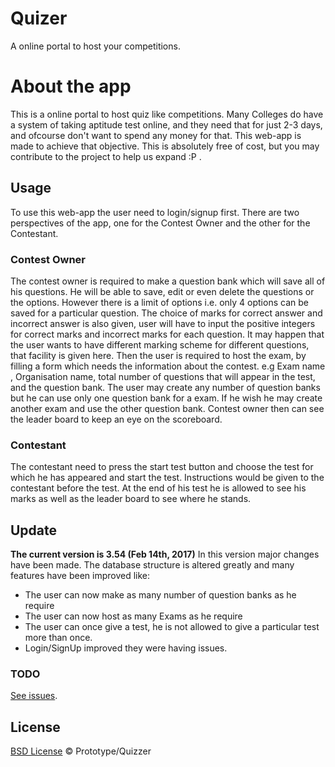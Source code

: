 # Quizer
A online portal to host your competitions.

# About the app
This is a online portal to host quiz like competitions. Many Colleges do have a system of taking aptitude test online, and they need that for just 2-3 days, and ofcourse don't want to spend any money for that. This web-app is made to achieve that objective. This is absolutely free of cost, but you may contribute to the project to help us expand :P .

## Usage
To use this web-app the user need to login/signup first.
There are two perspectives of the app, one for the Contest Owner and the other for the Contestant.

### Contest Owner
The contest owner is required to make a question bank which will save all of his questions. He will be able to save, edit or even delete the questions or the options. However there is a limit of options i.e. only 4 options can be saved for a particular question.
The choice of marks for correct answer and incorrect answer is also given, user will have to input the positive integers for correct marks and incorrect marks for each question. It may happen that the user wants to have different marking scheme for different questions, that facility is given here.
Then the user is required to host the exam, by filling a form which needs the information about the contest. e.g Exam name , Organisation name, total number of questions that will appear in the test, and the question bank. The user may create any number of question banks but he can use only one question bank for a exam. If he wish he may create another exam and use the other question bank.
Contest owner then can see the leader board to keep an eye on the scoreboard.

### Contestant
The contestant need to press the start test button and choose the test for which he has appeared and start the test.
Instructions would be given to the contestant before the test.
At the end of his test he is allowed to see his marks as well as the leader board to see where he stands.

## Update 
**The current version is 3.54 (Feb 14th, 2017)**
In this version major changes have been made. The database structure is altered greatly and many features have been improved like:
- The user can now make as many number of question banks as he require
- The user can now host as many Exams as he require
- The user can once give a test, he is not allowed to give a particular test more than once.
- Login/SignUp improved they were having issues.

### TODO
[See issues](https://github.com/Nikhil-Wagh/Quizer/issues).

## License
[BSD License](https://opensource.org/licenses/BSD-3-Clause) © Prototype/Quizzer

